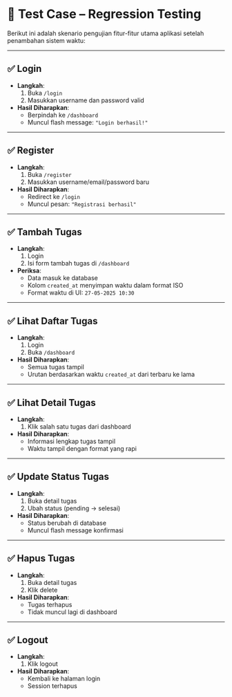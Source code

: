 # 🧪 Test Case – Regression Testing

Berikut ini adalah skenario pengujian fitur-fitur utama aplikasi setelah penambahan sistem waktu:

---

## ✅ Login

- **Langkah**:
  1. Buka `/login`
  2. Masukkan username dan password valid
- **Hasil Diharapkan**: 
  - Berpindah ke `/dashboard`
  - Muncul flash message: `"Login berhasil!"`

---

## ✅ Register

- **Langkah**:
  1. Buka `/register`
  2. Masukkan username/email/password baru
- **Hasil Diharapkan**: 
  - Redirect ke `/login`
  - Muncul pesan: `"Registrasi berhasil"`

---

## ✅ Tambah Tugas

- **Langkah**:
  1. Login
  2. Isi form tambah tugas di `/dashboard`
- **Periksa**:
  - Data masuk ke database
  - Kolom `created_at` menyimpan waktu dalam format ISO
  - Format waktu di UI: `27-05-2025 10:30`

---

## ✅ Lihat Daftar Tugas

- **Langkah**:
  1. Login
  2. Buka `/dashboard`
- **Hasil Diharapkan**: 
  - Semua tugas tampil
  - Urutan berdasarkan waktu `created_at` dari terbaru ke lama

---

## ✅ Lihat Detail Tugas

- **Langkah**:
  1. Klik salah satu tugas dari dashboard
- **Hasil Diharapkan**:
  - Informasi lengkap tugas tampil
  - Waktu tampil dengan format yang rapi

---

## ✅ Update Status Tugas

- **Langkah**:
  1. Buka detail tugas
  2. Ubah status (pending → selesai)
- **Hasil Diharapkan**: 
  - Status berubah di database
  - Muncul flash message konfirmasi

---

## ✅ Hapus Tugas

- **Langkah**:
  1. Buka detail tugas
  2. Klik delete
- **Hasil Diharapkan**: 
  - Tugas terhapus
  - Tidak muncul lagi di dashboard

---

## ✅ Logout

- **Langkah**:
  1. Klik logout
- **Hasil Diharapkan**:
  - Kembali ke halaman login
  - Session terhapus
